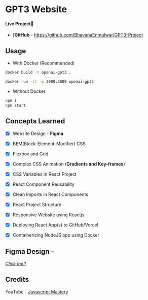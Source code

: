 # GPT3 Website

#### Live Project🎉
- [**GitHub** - https://github.com/BhavanaEnmulwar/GPT3-Project


## Usage

- With Docker (Recommended)
```bash
docker build -t openai-gpt3 .
```
```bash
docker run -it -p 3000:3000 openai-gpt3
```

- Without Docker 
```bash
npm i
npm start
```

## Concepts Learned
- [x] Website Design - **Figma**
- [x] BEM(Block-Element-Modifier) CSS
- [x] Flexbox and Grid
- [x] Complex CSS Animation (**Gradients and Key-frames**)
- [x] CSS Variables in React Project
- [x] React Component Reusability
- [x] Clean Imports in React Components
- [x] React Project Structure
- [x] Responsive Website using Reactjs
- [x] Deploying React App(s) to GitHub/Vercel
- [x] Containerizing NodeJS app using Docker


## Figma Design - 
[*Click me!!*](https://www.figma.com/file/lz9lLpFHMxHm2odnwM3R0z/gpt3?node-id=0%3A15)
## Credits 

YouTube - [Javascript Mastery](https://www.youtube.com/c/JavaScriptMastery) 
